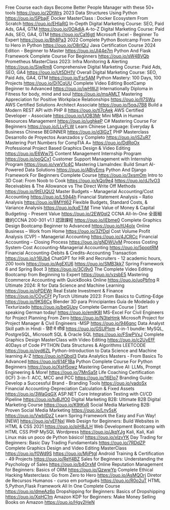 Free Course each days
Become Better People Manager with these 50+ tools
https://ouo.io/2DtWrs
2023 Data Structures Using Python
https://ouo.io/SPbajF
Docker MasterClass : Docker Ecosystem From Scratch
https://ouo.io/EHIaRG
In-Depth Digital Marketing Course: SEO, Paid Ads, GA4, GTM
https://ouo.io/0OAdjA
A-to-Z Digital Marketing Course: Paid Ads, SEO, GA4, GTM
https://ouo.io/Ca16gtl
Microsoft Excel - Beginner To Expert
https://ouo.io/Bh8Pa3
2022 Complete Python Bootcamp From Zero to Hero in Python
https://ouo.io/O8rIQlJ
Java Certification Course 2024 Edition - Beginner to Master
https://ouo.io/JI44e7m
Python And Flask Framework Complete Course For Beginners
https://ouo.io/sW4BVQb
Prometheus MasterClass 2023: Infra Monitoring & Alerting
https://ouo.io/SiwRm8
Comprehensive Digital Marketing Course: Paid Ads, SEO, GA4
https://ouo.io/Ut5DH1V
Overall Digital Marketing Course: SEO, Paid Ads, GA4, GTM
https://ouo.io/Fsr5AM
Python Mastery: 100 Days, 100 Projects
https://ouo.io/Di1CqUU
Complete Video Editing BootCamp Beginner to Advanced
https://ouo.io/jwHWJl
Internationally Diploma in Fitness for body, mind and soul
https://ouo.io/msAMLT
Mastering Appreciation for Positive Workplace Relationships
https://ouo.io/II7SWu
AWS Certified Solutions Architect Associate
https://ouo.io/5oqJ7B8
Build a Modern REST API with PHP 8
https://ouo.io/tI7cAek
AWS Certified Developer - Associate
https://ouo.io/UOB3Mr
Mini MBA in Human Resources Management
https://ouo.io/ughkeP
C# Mastering Course For Beginners
https://ouo.io/LLvFLW
Learn Chinese Language: Everyday & Business Chinese BEGINNER
https://ouo.io/d3lGzT
PHP Masterclass Desarrollo de Proyectos Avanzados y Completo
https://ouo.io/iSZuR7
Mastering Port Numbers for CompTIA A+
https://ouo.io/DdRqOx
Professional Project Based Graphics Design & Video Editing
https://ouo.io/E6Ww75
Content Management Internship Program
https://ouo.io/ooQCx1
Customer Support Management with Internship Program
https://ouo.io/ywV1c4C
Mastering LlamaIndex: Build Smart AI-Powered Data Solutions
https://ouo.io/ABiyEms
Python And Django Framework For Beginners Complete Course
https://ouo.io/3xsmOm
Intro to 3D Coat: From Noob to Cook
https://ouo.io/kQo9e4
https://ouo.io/dJ1vO3
Receivables & The Allowance vs The Direct Write Off Methods
https://ouo.io/9tEUQU2
Master Budgets – Managerial Accounting/Cost Accounting
https://ouo.io/L5944h
Financial Statement Analysis – Ratio Analysis
https://ouo.io/8MYtl62
Flexible Budgets, Standard Costs, & Variance Analysis
https://ouo.io/kxETiM
Time Value of Money & Capital Budgeting - Present Value
https://ouo.io/2EW0ql2
CCNA All-In-One 全面細緻的CCNA 200-301 v1.1 認證課程
https://ouo.io/iEbme0
Complete Graphics Design Bootcamp Beginner to Advanced
https://ouo.io/tU4oIx
Online Business – Work from Home
https://ouo.io/3ZfDql
Cost Volume Profit Analysis (CVP) – Managerial Accounting
https://ouo.io/4JCRCc
Financial Accounting – Closing Process
https://ouo.io/gNDWUyM
Process Costing System-Cost Accounting-Managerial Accounting
https://ouo.io/5poptRM
Financial Accounting-Debits & Credits-Accounting Transaction
https://ouo.io/r16Ub4
ChatGPT for HR and Recruiters - 12 academic hours, 200 tools
https://ouo.io/AgEXU6
https://ouo.io/SMB3kk7
Spring Framework 6 and Spring Boot 3
https://ouo.io/3Cj9y0
The Complete Video Editing Bootcamp from Beginning to Expert
https://ouo.io/vzsbE5
Mastering Ecommerce Accounting with QuickBooks Online
https://ouo.io/uoPbfng
R Ultimate 2024: R for Data Science and Machine Learning
https://ouo.io/oPDEWr
Real Estate Investment & Finance
https://ouo.io/COyCFf
PyTorch Ultimate 2023: From Basics to Cutting-Edge
https://ouo.io/9KS6Cx
Blender 3D para Principiantes Guía de Modelado y Texturizado
https://ouo.io/beGUpy
Complete German Course | Start speaking German today!
https://ouo.io/emlK8I
MS-Excel For Civil Engineers for Project Planning From Zero
https://ouo.io/N3teHmk
Microsoft Project for Project Manager & Civil Engineers -MSP
https://ouo.io/946qnc
Data Analyst Skill path in Hindi - हिंदी में सीखें
https://ouo.io/GSUPlxm
4-in-1 bundle: MySQL, PostgreSQL, Microsoft SQL & Oracle SQL
https://ouo.io/FSwPVxJ
Complete Graphics Design MasterClass with Video Editing
https://ouo.io/c2UvEfF
40Days of Code PYTHON Data Structures & Algorithms LEETCODE
https://ouo.io/oyd6ZL
Python-Introduction to Data Science and Machine learning A-Z
https://ouo.io/tQbqI3
Data Analytics Masters - From Basics To Advanced
https://ouo.io/614F1Ba
Python Complete Course For Python Beginners
https://ouo.io/XsH5owz
Mastering Generative AI: LLMs, Prompt Engineering & More!
https://ouo.io/7MnSa5t
Life Coaching Certification (ICF) 3-in-1: ACC, MCC and PCC
https://ouo.io/16Elo7
Branding Guide: Develop a Successful Brand - Branding Tools
https://ouo.io/yadoSx
Financial Accounting-Depreciation Calculation & Fixed Assets
https://ouo.io/3WaGqGX
ASP.NET Core Integration Testing with CI/CD Pipeline
https://ouo.io/tuBJfO0
Digital Marketing B2B: Ultimate B2B Digital Marketing Course
https://ouo.io/K9tKvR
Social Media Marketing B2B: Proven Social Media Marketing
https://ouo.io/Lny5sK
https://ouo.io/VwbIDzZ
Learn Spring Framework the Easy and Fun Way! [NEW]
https://ouo.io/yEFNxl
Web Design for Beginners: Build Websites in HTML & CSS 2021
https://ouo.io/piH8JLH
Web Development Bootcamp with HTML CSS PHP MySQL Wordpress
https://ouo.io/JkpYJg
Kali, Kali, Kali Linux más un poco de Python básico!
https://ouo.io/xlzvYK
Day Trading for Beginners: Basic Day Trading Fundamentals
https://ouo.io/7RDdZP
Complete Graphics Design and Video Editing MasterClass
https://ouo.io/f0Wd9S
https://ouo.io/MjiPtgI
Android Training & Certification - 49 Projects
https://ouo.io/ReY4BZ
Sales for Beginners: Understanding the Psychology of Sales
https://ouo.io/b4OrxM
Online Reputation Management for Beginners: Basics of ORM
https://ouo.io/QzwwYp
Complete Ethical Hacking Masterclass: Go from Zero to Hero
https://ouo.io/AsMQOrj
Diretor de Recursos Humanos - curso em português
https://ouo.io/R0o2uT
HTML 5,Python,Flask Framework All In One Complete Course
https://ouo.io/dmeAz6p
Dropshipping for Beginners: Basics of Dropshipping
https://ouo.io/XqHC1m
Amazon KDP for Beginners: Make Money Selling Books on Amazon
https://ouo.io/Hgy2HeN
